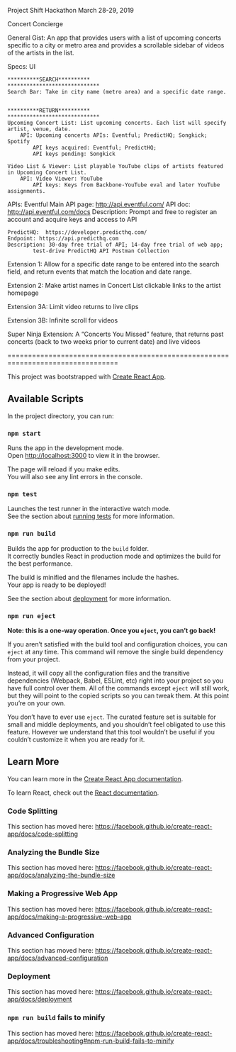 Project Shift Hackathon March 28-29, 2019

Concert Concierge

General Gist: An app that provides users with a list of upcoming concerts specific to a city or metro area and provides a scrollable sidebar of videos of the artists in the list.

Specs:
UI

    **********SEARCH**********
    *****************************
    Search Bar: Take in city name (metro area) and a specific date range.


    **********RETURN**********
    *****************************
    Upcoming Concert List: List upcoming concerts. Each list will specify artist, venue, date.
    	API: Upcoming concerts APIs: Eventful; PredictHQ; Songkick; Spotify
    		API keys acquired: Eventful; PredictHQ;
    		API keys pending: Songkick

    Video List & Viewer: List playable YouTube clips of artists featured in Upcoming Concert List.
    	API: Video Viewer: YouTube
    		API keys: Keys from Backbone-YouTube eval and later YouTube assignments.

APIs:
Eventful
Main API page: http://api.eventful.com/
API doc: http://api.eventful.com/docs
Description: Prompt and free to register an account and acquire keys and access to API

    PredictHQ:  https://developer.predicthq.com/
    Endpoint: https://api.predicthq.com
    Description: 30-day free trial of API; 14-day free trial of web app;
    		test-drive PredictHQ API Postman Collection

Extension 1: Allow for a specific date range to be entered into the search field, and return events that match the location and date range.

Extension 2: Make artist names in Concert List clickable links to the artist homepage

Extension 3A: Limit video returns to live clips

Extension 3B: Infinite scroll for videos

Super Ninja Extension: A “Concerts You Missed” feature, that returns past concerts (back to two weeks prior to current date) and live videos

=================================================================================

This project was bootstrapped with [Create React App](https://github.com/facebook/create-react-app).

## Available Scripts

In the project directory, you can run:

### `npm start`

Runs the app in the development mode.<br>
Open [http://localhost:3000](http://localhost:3000) to view it in the browser.

The page will reload if you make edits.<br>
You will also see any lint errors in the console.

### `npm test`

Launches the test runner in the interactive watch mode.<br>
See the section about [running tests](https://facebook.github.io/create-react-app/docs/running-tests) for more information.

### `npm run build`

Builds the app for production to the `build` folder.<br>
It correctly bundles React in production mode and optimizes the build for the best performance.

The build is minified and the filenames include the hashes.<br>
Your app is ready to be deployed!

See the section about [deployment](https://facebook.github.io/create-react-app/docs/deployment) for more information.

### `npm run eject`

**Note: this is a one-way operation. Once you `eject`, you can’t go back!**

If you aren’t satisfied with the build tool and configuration choices, you can `eject` at any time. This command will remove the single build dependency from your project.

Instead, it will copy all the configuration files and the transitive dependencies (Webpack, Babel, ESLint, etc) right into your project so you have full control over them. All of the commands except `eject` will still work, but they will point to the copied scripts so you can tweak them. At this point you’re on your own.

You don’t have to ever use `eject`. The curated feature set is suitable for small and middle deployments, and you shouldn’t feel obligated to use this feature. However we understand that this tool wouldn’t be useful if you couldn’t customize it when you are ready for it.

## Learn More

You can learn more in the [Create React App documentation](https://facebook.github.io/create-react-app/docs/getting-started).

To learn React, check out the [React documentation](https://reactjs.org/).

### Code Splitting

This section has moved here: https://facebook.github.io/create-react-app/docs/code-splitting

### Analyzing the Bundle Size

This section has moved here: https://facebook.github.io/create-react-app/docs/analyzing-the-bundle-size

### Making a Progressive Web App

This section has moved here: https://facebook.github.io/create-react-app/docs/making-a-progressive-web-app

### Advanced Configuration

This section has moved here: https://facebook.github.io/create-react-app/docs/advanced-configuration

### Deployment

This section has moved here: https://facebook.github.io/create-react-app/docs/deployment

### `npm run build` fails to minify

This section has moved here: https://facebook.github.io/create-react-app/docs/troubleshooting#npm-run-build-fails-to-minify

